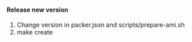
#### Release new version

1. Change version in packer.json and scripts/prepare-ami.sh
2. make create